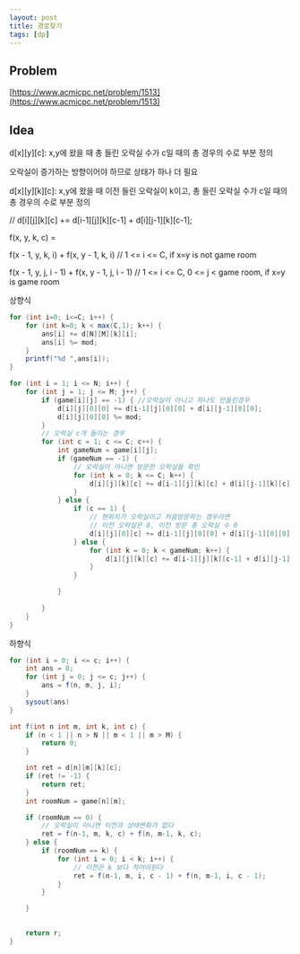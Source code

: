 ```yaml
---
layout: post
title: 경로찾기
tags: [dp]
---
```

## Problem

[https://www.acmicpc.net/problem/1513](https://www.acmicpc.net/problem/1513)

## Idea

d[x][y][c]: x,y에 왔을 때 총 들린 오락실 수가 c일 때의 총 경우의 수로 부분 정의<br>

오락실이 증가하는 방향이어야 하므로 상태가 하나 더 필요<br>

d[x][y][k][c]: x,y에 왔을 때 이전 들린 오락실이 k이고, 총 들린 오락실 수가 c일 때의 총 경우의 수로 부분 정의<br>

// d[i][j][k][c] += d[i-1][j][k][c-1] + d[i][j-1][k][c-1];<br>

f(x, y, k, c) = <br>

f(x - 1, y, k, i) + f(x, y - 1, k, i)  // 1 <= i <= C, if x=y is not game room<br>

f(x - 1, y, j, i - 1) + f(x, y - 1, j, i - 1)  // 1 <= i <= C, 0 <= j < game room, if x=y is game room<br>

상향식

```  java
for (int i=0; i<=C; i++) {
    for (int k=0; k < max(C,1); k++) {
        ans[i] += d[N][M][k][i];
        ans[i] %= mod;
    }
    printf("%d ",ans[i]);
}

for (int i = 1; i <= N; i++) {
    for (int j = 1; j <= M; j++) {
        if (game[i][j] == -1) { //오락실이 아니고 하나도 안들린경우
            d[i][j][0][0] += d[i-1][j][0][0] + d[i][j-1][0][0];
            d[i][j][0][0] %= mod;
        }
        // 오락실 c개 들리는 경우
        for (int c = 1; c <= C; c++) {
            int gameNum = game[i][j];
            if (gameNum == -1) {
                // 오락실이 아니면 방문한 오락실들 확인
                for (int k = 0; k <= C; k++) {
                    d[i][j][k][c] += d[i-1][j][k][c] + d[i][j-1][k][c];
                }
            } else {
                if (c == 1) {
                    // 현위치가 오락실이고 처음방문하는 경우라면
                    // 이전 오락실은 0, 이전 방문 총 오락실 수 0
                    d[i][j][0][c] += d[i-1][j][0][0] + d[i][j-1][0][0];
                } else {
                    for (int k = 0; k < gameNum; k++) {
                        d[i][j][k][c] += d[i-1][j][k][c-1] + d[i][j-1][k][c-1];
                    }   
                }

            }
            
        }
    }
}
```

하향식

``` java
for (int i = 0; i <= c; i++) {
    int ans = 0;
    for (int j = 0; j <= c; j++) {
        ans = f(n, m, j, i);
    }
    sysout(ans)
}

int f(int n int m, int k, int c) {
    if (n < 1 || n > N || m < 1 || m > M) {
        return 0;
    }

    int ret = d[n][m][k][c];
    if (ret != -1) {
        return ret;
    }
    int roomNum = game[n][m];

    if (roomNum == 0) {
        // 오락실이 아니면 이전과 상태변화가 없다
        ret = f(n-1, m, k, c) + f(n, m-1, k, c);
    } else {
        if (roomNum == k) {
            for (int i = 0; i < k; i++) {
                // 이전은 k 보다 적어야된다
                ret = f(n-1, m, i, c - 1) + f(n, m-1, i, c - 1);
            }
        }

    }
    

    return r;
}
```

